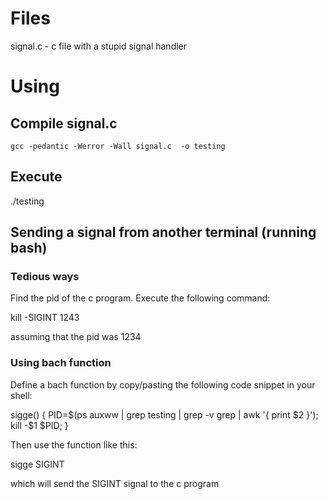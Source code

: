 # Files
signal.c - c file with a stupid signal handler

# Using

## Compile signal.c

```gcc -pedantic -Werror -Wall signal.c  -o testing ```

## Execute

./testing

## Sending a signal from another terminal (running bash)

### Tedious ways

Find the pid of the c program. Execute the following command:

kill -SIGINT 1243

assuming that the pid was 1234

### Using bach function

Define a bach function by copy/pasting the following code snippet in your shell:

sigge() { PID=$(ps auxww | grep testing | grep -v grep | awk '{ print $2 }'); kill -$1 $PID; }

Then use the function like this:

sigge SIGINT

which will send the SIGINT signal to the c program

